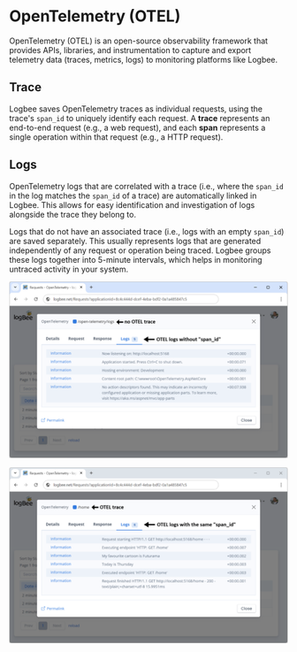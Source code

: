 # OpenTelemetry (OTEL)

OpenTelemetry (OTEL) is an open-source observability framework that provides APIs, libraries, and instrumentation to capture and export telemetry data (traces, metrics, logs) to monitoring platforms like Logbee.

## Trace

Logbee saves OpenTelemetry traces as individual requests, using the trace's `span_id` to uniquely identify each request. A **trace** represents an end-to-end request (e.g., a web request), and each **span** represents a single operation within that request (e.g., a HTTP request).

## Logs

OpenTelemetry logs that are correlated with a trace (i.e., where the `span_id` in the log matches the `span_id` of a trace) are automatically linked in Logbee. This allows for easy identification and investigation of logs alongside the trace they belong to.

Logs that do not have an associated trace (i.e., logs with an empty `span_id`) are saved separately. This usually represents logs that are generated independently of any request or operation being traced. Logbee groups these logs together into 5-minute intervals, which helps in monitoring untraced activity in your system.

![logs without trace](../assets/print-screens/otel-logs.png)

![logs with trace](../assets/print-screens/otel-trace-logs.png)
